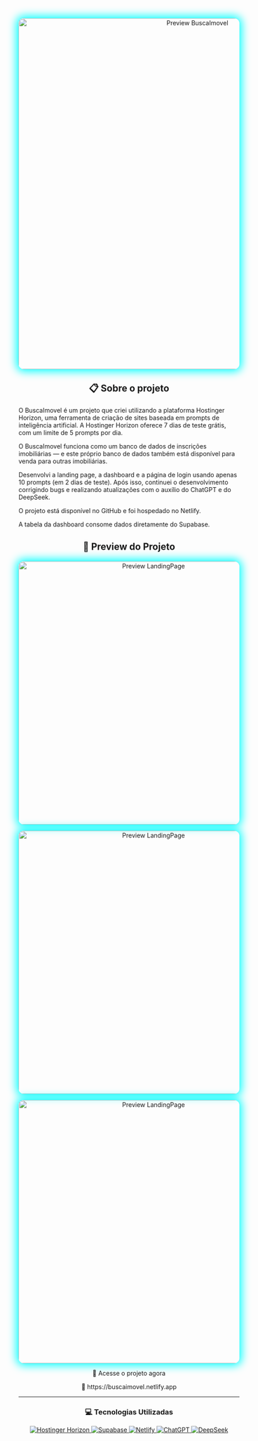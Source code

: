 <p align="center"> <img src="https://buscaimovel.netlify.app/preview.png" alt="Preview BuscaImovel" width="800px" style="border-radius: 12px; box-shadow: 0px 0px 20px 5px #00ffff;"> </p>


## <p align="center"> 📋 Sobre o projeto

O BuscaImovel é um projeto que criei utilizando a plataforma Hostinger Horizon, uma ferramenta de criação de sites baseada em prompts de inteligência artificial. A Hostinger Horizon oferece 7 dias de teste grátis, com um limite de 5 prompts por dia.

O BuscaImovel funciona como um banco de dados de inscrições imobiliárias — e este próprio banco de dados também está disponível para venda para outras imobiliárias.

Desenvolvi a landing page, a dashboard e a página de login usando apenas 10 prompts (em 2 dias de teste). Após isso, continuei o desenvolvimento corrigindo bugs e realizando atualizações com o auxílio do ChatGPT e do DeepSeek.

O projeto está disponível no GitHub e foi hospedado no Netlify.

A tabela da dashboard consome dados diretamente do Supabase.

## <p align="center"> 🌌 Preview do Projeto
<p align="center"> <img src="https://i.ibb.co/Z1gs19mR/image.png" alt="Preview LandingPage" width="600px" style="border-radius: 12px; box-shadow: 0px 0px 20px 5px #00ffff;"> </p>
<p align="center"> <img src="https://i.ibb.co/XfjRHdNJ/image.png" alt="Preview LandingPage" width="600px" style="border-radius: 12px; box-shadow: 0px 0px 20px 5px #00ffff;"> </p>
<p align="center"> <img src="https://i.ibb.co/4gFPgQtw/image.png" alt="Preview LandingPage" width="600px" style="border-radius: 12px; box-shadow: 0px 0px 20px 5px #00ffff;"> </p>
<p align="center"> 🔗 Acesse o projeto agora
<p align="center"> 🚀 https://buscaimovel.netlify.app

---

### <p align="center"> 💻 Tecnologias Utilizadas

<p align="center">
<a href="https://www.hostinger.com/horizon" target="_blank">
  <img src="https://img.shields.io/badge/Hostinger_Horizon-673DE6?style=for-the-badge&logo=hostinger&logoColor=white" alt="Hostinger Horizon">
</a>

<a href="https://supabase.io" target="_blank">
  <img src="https://img.shields.io/badge/Supabase-3ECF8E?style=for-the-badge&logo=supabase&logoColor=white" alt="Supabase">
</a>

<a href="https://www.netlify.com" target="_blank">
  <img src="https://img.shields.io/badge/Netlify-00C7B7?style=for-the-badge&logo=netlify&logoColor=white" alt="Netlify">
</a>

<a href="https://chat.openai.com/" target="_blank">
  <img src="https://img.shields.io/badge/ChatGPT-00A67E?style=for-the-badge&logo=openai&logoColor=white" alt="ChatGPT">
</a>

<a href="https://deepseek.com/" target="_blank">
  <img src="https://img.shields.io/badge/DeepSeek-0057FF?style=for-the-badge&logo=data&logoColor=white" alt="DeepSeek">
</a>
